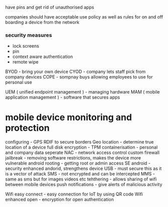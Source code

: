have pins and get rid of unauthorised apps

companies should have acceptable use policy as well as rules for on and off boarding a device from the network

### security measures
- lock screens
- pin
- context aware authentication
- remote wipe


BYOD - bring your own device
CYOD - company lets staff pick from company devices
COPE - sompnay buys allowing employees to use for personal use


UEM ( unified endpoint management ) - managing hardware
MAM ( mobile application management ) - software that secures apps



# mobile device monitoring and protection

configuring - GPS RDIF to secure borders
Geo location - determine true location of a device
full disk encryption - TPM
containerisation - personal and company data seperate
NAC - network access control
custom firewall
jailbreak - removing software restrictions, makes the device more vulnerable
android rooting - getting root or admin access
SE android - security enhanced andorid, strengthens device
USB - must secure this as it is a vector of attack
SMS - not encrypted and can be intercepted
MMS - same as sms but for images videos etc
tehthering - allows sharing of wifi between mobile devices
push notifications - give alerts of malicious activity



Wifi easy connect - easy connection for IoT by using QR code
Wifi enhanced open - encryption for open authentication
